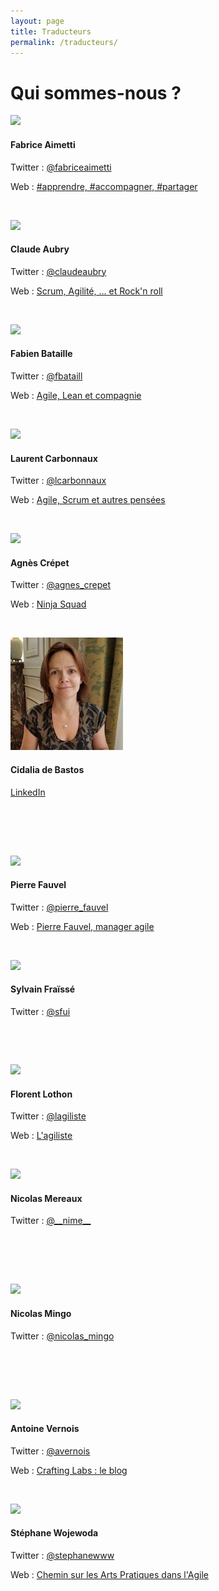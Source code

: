 ```yaml
---
layout: page
title: Traducteurs
permalink: /traducteurs/
---
```


# Qui sommes-nous ?

<div class="thumbnails">
  <img src="http://www.gravatar.com/avatar/d1a4b07474484ef24fbe9e54b669e437?s=180" />  

  <h4> Fabrice Aimetti </h4>
  <p>Twitter : <a href="https://twitter.com/fabriceaimetti">@fabriceaimetti</a></p>
  <p>Web : <a href="http://www.fabrice-aimetti.fr/">#apprendre, #accompagner, #partager</a></p>
  <p>&nbsp;</p>
</div>

<div class="thumbnails">
  <img src="/assets/lta/blue-Icon.png" />  

  <h4> Claude Aubry </h4>
  <p>Twitter : <a href="https://twitter.com/claudeaubry">@claudeaubry</a></p>
  <p>Web : <a href="http://www.aubryconseil.com/">Scrum, Agilité, ... et Rock'n roll</a></p>
  <p>&nbsp;</p>
</div>

<div class="thumbnails">
  <img src="http://www.gravatar.com/avatar/60978a1be53a45a14e1c4485bd2c9987?s=180" />  

  <h4> Fabien Bataille </h4>
  <p>Twitter : <a href="https://twitter.com/fbataill">@fbataill</a></p>
  <p>Web : <a href="http://agile-lean-et-compagnie.com/">Agile, Lean et compagnie</a></p>
  <p>&nbsp;</p>
</div>

<div class="thumbnails">
  <img src="http://www.gravatar.com/avatar/49e0dfbc1da9a73affee2abfc9bb9b35?s=180" />  

  <h4> Laurent Carbonnaux </h4>
  <p>Twitter : <a href="https://twitter.com/lcarbonnaux">@lcarbonnaux</a></p>
  <p>Web : <a href="http://lolcx.blogspot.fr/">Agile, Scrum et autres pensées</a></p>
  <p>&nbsp;</p>
</div>

<div class="thumbnails">
  <img src="http://www.gravatar.com/avatar/a7562607fd2dda9889bd3ecc70d98beb?s=180" />  

  <h4> Agnès Crépet </h4>
  <p>Twitter : <a href="https://twitter.com/agnes_crepet">@agnes_crepet</a></p>
  <p>Web : <a href="http://ninja-squad.fr/">Ninja Squad</a></p>
  <p>&nbsp;</p>
</div>

<div class="thumbnails">
  <img src="/assets/lta/cidalia_de_bastos.jpg" />  

  <h4> Cidalia de Bastos </h4>
  <p><a href="https://www.linkedin.com/in/cidalia-de-bastos-1991a0ba/">LinkedIn</a></p>
  <p>&nbsp; <br />&nbsp; </p>
  <p>&nbsp;</p>
</div>

<div class="thumbnails">
  <img src="http://www.gravatar.com/avatar/1f997170569f6150ae82919e4f2e3659?s=180" />  

  <h4> Pierre Fauvel </h4>
  <p>Twitter : <a href="https://twitter.com/pierre_fauvel">@pierre_fauvel</a></p>
  <p>Web : <a href="http://pierrefauvel.info/">Pierre Fauvel, manager agile</a></p>
  <p>&nbsp;</p>
</div>

<div class="thumbnails">
  <img src="http://www.gravatar.com/avatar/04d49dd92427bac2566851b28c091240?s=180" />  

  <h4> Sylvain Fraïssé </h4>
  <p>Twitter : <a href="https://twitter.com/sfui">@sfui</a></p>
  <p>&nbsp;</p>
  <p>&nbsp;</p>
</div>

<div class="thumbnails">
  <img src="http://www.gravatar.com/avatar/4887ddb695f685cdbc2c6a632ce8f940?s=180" />  

  <h4> Florent Lothon </h4>
  <p>Twitter : <a href="https://twitter.com/lagiliste">@lagiliste</a></p>
  <p>Web : <a href="http://agiliste.fr">L'agiliste</a></p>
  <p>&nbsp;</p>
</div>

<div class="thumbnails">
  <img src="http://www.gravatar.com/avatar/da27625f5d22498d0419dc36ff989932?s=180" />  

  <h4> Nicolas Mereaux </h4>
  <p>Twitter : <a href="https://twitter.com/__nime__">@__nime__</a></p>
  <p>&nbsp; <br />&nbsp; </p>
  <p>&nbsp;</p>
</div>

<div class="thumbnails">
  <img src="/assets/lta/nmingo.png" />  

  <h4> Nicolas Mingo </h4>
  <p>Twitter : <a href="https://twitter.com/nicolas_mingo">@nicolas_mingo</a></p>
  <p>&nbsp; <br />&nbsp; </p>
  <p>&nbsp;</p>
</div>

<div class="thumbnails">
  <img src="http://www.gravatar.com/avatar/ac87535638d337617c0325298007228e?s=180" />  

  <h4> Antoine Vernois </h4>
  <p>Twitter : <a href="https://twitter.com/avernois">@avernois</a></p>
  <p>Web : <a href="https://blog.crafting-labs.fr/">Crafting Labs : le blog</a></p>
  <p>&nbsp;</p>
</div>

<div class="thumbnails">
  <img src="https://s.gravatar.com/avatar/48907fce72acdafc07323615d6dcb405?s=180" />  

  <h4> Stéphane Wojewoda </h4>
  <p>Twitter : <a href="https://twitter.com/stephanewww">@stephanewww</a></p>
  <p>Web : <a href="http://artpratiqueagile.blogspot.fr/">Chemin sur les Arts Pratiques dans l'Agile</a></p>
  <p>&nbsp;</p>
</div>
